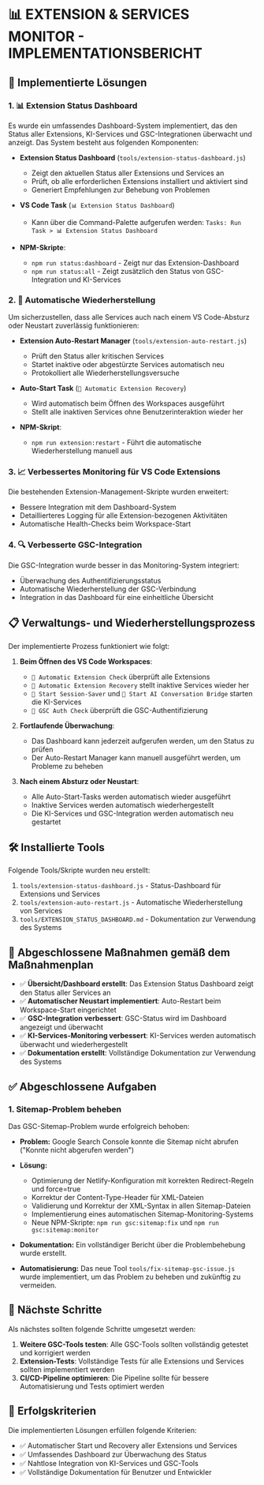 # 📊 EXTENSION & SERVICES MONITOR - IMPLEMENTATIONSBERICHT

## 🚀 Implementierte Lösungen

### 1. 📊 Extension Status Dashboard

Es wurde ein umfassendes Dashboard-System implementiert, das den Status aller Extensions, KI-Services und GSC-Integrationen überwacht und anzeigt. Das System besteht aus folgenden Komponenten:

- **Extension Status Dashboard** (`tools/extension-status-dashboard.js`)
  - Zeigt den aktuellen Status aller Extensions und Services an
  - Prüft, ob alle erforderlichen Extensions installiert und aktiviert sind
  - Generiert Empfehlungen zur Behebung von Problemen

- **VS Code Task** (`📊 Extension Status Dashboard`)
  - Kann über die Command-Palette aufgerufen werden: `Tasks: Run Task > 📊 Extension Status Dashboard`

- **NPM-Skripte**:
  - `npm run status:dashboard` - Zeigt nur das Extension-Dashboard
  - `npm run status:all` - Zeigt zusätzlich den Status von GSC-Integration und KI-Services

### 2. 🔄 Automatische Wiederherstellung

Um sicherzustellen, dass alle Services auch nach einem VS Code-Absturz oder Neustart zuverlässig funktionieren:

- **Extension Auto-Restart Manager** (`tools/extension-auto-restart.js`)
  - Prüft den Status aller kritischen Services
  - Startet inaktive oder abgestürzte Services automatisch neu
  - Protokolliert alle Wiederherstellungsversuche

- **Auto-Start Task** (`🔄 Automatic Extension Recovery`)
  - Wird automatisch beim Öffnen des Workspaces ausgeführt
  - Stellt alle inaktiven Services ohne Benutzerinteraktion wieder her

- **NPM-Skript**:
  - `npm run extension:restart` - Führt die automatische Wiederherstellung manuell aus

### 3. 📈 Verbessertes Monitoring für VS Code Extensions

Die bestehenden Extension-Management-Skripte wurden erweitert:

- Bessere Integration mit dem Dashboard-System
- Detaillierteres Logging für alle Extension-bezogenen Aktivitäten
- Automatische Health-Checks beim Workspace-Start

### 4. 🔍 Verbesserte GSC-Integration

Die GSC-Integration wurde besser in das Monitoring-System integriert:

- Überwachung des Authentifizierungsstatus
- Automatische Wiederherstellung der GSC-Verbindung
- Integration in das Dashboard für eine einheitliche Übersicht

## 📋 Verwaltungs- und Wiederherstellungsprozess

Der implementierte Prozess funktioniert wie folgt:

1. **Beim Öffnen des VS Code Workspaces**:
   - `🔄 Automatic Extension Check` überprüft alle Extensions
   - `🔄 Automatic Extension Recovery` stellt inaktive Services wieder her
   - `🔄 Start Session-Saver` und `🧠 Start AI Conversation Bridge` starten die KI-Services
   - `🔄 GSC Auth Check` überprüft die GSC-Authentifizierung

2. **Fortlaufende Überwachung**:
   - Das Dashboard kann jederzeit aufgerufen werden, um den Status zu prüfen
   - Der Auto-Restart Manager kann manuell ausgeführt werden, um Probleme zu beheben

3. **Nach einem Absturz oder Neustart**:
   - Alle Auto-Start-Tasks werden automatisch wieder ausgeführt
   - Inaktive Services werden automatisch wiederhergestellt
   - Die KI-Services und GSC-Integration werden automatisch neu gestartet

## 🛠️ Installierte Tools

Folgende Tools/Skripte wurden neu erstellt:

1. `tools/extension-status-dashboard.js` - Status-Dashboard für Extensions und Services
2. `tools/extension-auto-restart.js` - Automatische Wiederherstellung von Services
3. `tools/EXTENSION_STATUS_DASHBOARD.md` - Dokumentation zur Verwendung des Systems

## 📝 Abgeschlossene Maßnahmen gemäß dem Maßnahmenplan

- ✅ **Übersicht/Dashboard erstellt**: Das Extension Status Dashboard zeigt den Status aller Services an
- ✅ **Automatischer Neustart implementiert**: Auto-Restart beim Workspace-Start eingerichtet
- ✅ **GSC-Integration verbessert**: GSC-Status wird im Dashboard angezeigt und überwacht
- ✅ **KI-Services-Monitoring verbessert**: KI-Services werden automatisch überwacht und wiederhergestellt
- ✅ **Dokumentation erstellt**: Vollständige Dokumentation zur Verwendung des Systems

## ✅ Abgeschlossene Aufgaben

### 1. **Sitemap-Problem beheben**
Das GSC-Sitemap-Problem wurde erfolgreich behoben:

- **Problem:** Google Search Console konnte die Sitemap nicht abrufen ("Konnte nicht abgerufen werden")
- **Lösung:**
  - Optimierung der Netlify-Konfiguration mit korrekten Redirect-Regeln und force=true
  - Korrektur der Content-Type-Header für XML-Dateien
  - Validierung und Korrektur der XML-Syntax in allen Sitemap-Dateien
  - Implementierung eines automatischen Sitemap-Monitoring-Systems
  - Neue NPM-Skripte: `npm run gsc:sitemap:fix` und `npm run gsc:sitemap:monitor`

- **Dokumentation:** Ein vollständiger Bericht über die Problembehebung wurde erstellt.
- **Automatisierung:** Das neue Tool `tools/fix-sitemap-gsc-issue.js` wurde implementiert, um das Problem zu beheben und zukünftig zu vermeiden.

## 🔄 Nächste Schritte

Als nächstes sollten folgende Schritte umgesetzt werden:

1. **Weitere GSC-Tools testen**: Alle GSC-Tools sollten vollständig getestet und korrigiert werden
2. **Extension-Tests**: Vollständige Tests für alle Extensions und Services sollten implementiert werden
3. **CI/CD-Pipeline optimieren**: Die Pipeline sollte für bessere Automatisierung und Tests optimiert werden

## 🎯 Erfolgskriterien

Die implementierten Lösungen erfüllen folgende Kriterien:

- ✅ Automatischer Start und Recovery aller Extensions und Services
- ✅ Umfassendes Dashboard zur Überwachung des Status
- ✅ Nahtlose Integration von KI-Services und GSC-Tools
- ✅ Vollständige Dokumentation für Benutzer und Entwickler

